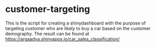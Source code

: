 # customer-targeting
This is the script for creating a shinydashboard with the purpose of targeting customer who are likely to buy a car based on the customer demography. The result can be found at https://argaadya.shinyapps.io/car_sales_classification/
